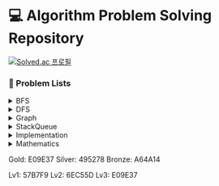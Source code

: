 # 💻 Algorithm Problem Solving Repository

[![Solved.ac
프로필](http://mazassumnida.wtf/api/generate_badge?boj=eun61n)](https://solved.ac/eun61n)

### 📌 Problem Lists

<details><summary>BFS</summary>

| Problem                                                                                                    | Level                                                        | URL                                                                         | Date                      |
| ---------------------------------------------------------------------------------------------------------- | ------------------------------------------------------------ | --------------------------------------------------------------------------- | ------------------------- |
| [BOJ #14226 이모티콘](https://github.com/eun61n00/Algorithm/blob/main/Graph/BFS/boj_14226.py)              | ![Static Badge](https://img.shields.io/badge/Gold4-E09E37)   | <sub>https://www.acmicpc.net/problem/14226</sub>                            | <sub>`Feb 10, 2023`</sub> |
| [BOJ #2178 미로탐색](https://github.com/eun61n00/Algorithm/blob/main/Graph/BFS/boj_2178.py)                | ![Static Badge](https://img.shields.io/badge/Gold4-E09E37)   | <sub>https://www.acmicpc.net/problem/2178</sub>                             | <sub>`Feb 10, 2023`</sub> |
| [BOJ #1926 그림](https://github.com/eun61n00/Algorithm/blob/main/Graph/BFS/boj_1926.py)                    | ![Static Badge](https://img.shields.io/badge/Silver1-495278) | <sub>https://www.acmicpc.net/problem/1926</sub>                             | <sub>`Oct 7, 2023`</sub>  |
| [BOJ #4179 불!](https://github.com/eun61n00/Algorithm/blob/main/Graph/BFS/boj_4179.py)                     | ![Static Badge](https://img.shields.io/badge/Gold3-E09E37)   | <sub>https://www.acmicpc.net/problem/4179</sub>                             | <sub>`Oct 7, 2023`</sub>  |
| [BOJ #7576 토마토](https://github.com/eun61n00/Algorithm/blob/main/Graph/BFS/boj_7576.py)                  | ![Static Badge](https://img.shields.io/badge/Gold5-E09E37)   | <sub>https://www.acmicpc.net/problem/7576</sub>                             | <sub>`Oct 7, 2023`</sub>  |
| [BOJ #7569 토마토](https://github.com/eun61n00/Algorithm/blob/main/Graph/BFS/boj_7569.py)                  | ![Static Badge](https://img.shields.io/badge/Gold5-E09E37)   | <sub>https://www.acmicpc.net/problem/7569</sub>                             | <sub>`Oct 7, 2023`</sub>  |
| [BOJ #3190 뱀](https://github.com/eun61n00/Algorithm/blob/main/Graph/BFS/boj_3190.py)                      | ![Static Badge](https://img.shields.io/badge/Gold4-E09E37)   | <sub>https://www.acmicpc.net/problem/3190</sub>                             | Oct 18, 2023              |
| [BOJ #14503 로봇청소기](https://github.com/eun61n00/Algorithm/blob/main/Graph/BFS/boj_14503.py)            | ![Static Badge](https://img.shields.io/badge/Gold5-E09E37)   | <sub>https://www.acmicpc.net/problem/14503</sub>                            | Oct 19, 2023              |
| [Programmers 미로탈출](https://github.com/eun61n00/Algorithm/blob/main/Graph/BFS/programmers_미로_탈출.py) | ![Static Badge](https://img.shields.io/badge/Lv2-6EC55D)     | <sub>https://school.programmers.co.kr/learn/courses/30/lessons/159993</sub> | Oct 19, 2023              |
| [Programmers 이웃한칸](https://github.com/eun61n00/Algorithm/blob/main/Graph/BFS/programmers_미로_탈출.py) | ![Static Badge](https://img.shields.io/badge/Lv1-57B7F9)     | <sub>https://school.programmers.co.kr/learn/courses/30/lessons/250125</sub> | Feb 15, 2024              |
| [BOJ #21609 상어중학교](https://github.com/eun61n00/Algorithm/blob/main/Graph/BFS/boj_21609.py)            | ![Static Badge](https://img.shields.io/badge/Gold2-E09E37)   | <sub>https://www.acmicpc.net/problem/21609</sub>                            | Apr 10, 2024              |

</details>

<details><summary>DFS</summary>

| Problem                                                                                                                   | Level                                                        | URL                                                             | Date         |
| ------------------------------------------------------------------------------------------------------------------------- | ------------------------------------------------------------ | --------------------------------------------------------------- | ------------ |
| [BOJ #2606 바이러스](https://github.com/eun61n00/Algorithm/blob/main/Graph/BFS/boj_2606.py)                               | ![Static Badge](https://img.shields.io/badge/Silver3-495278) | https://www.acmicpc.net/problem/2606                            | Feb 10, 2023 |
| [BOJ #2667 단지번호 붙이기](https://github.com/eun61n00/Algorithm/blob/main/Graph/BFS/boj_2667.py)                        | ![Static Badge](https://img.shields.io/badge/Silver1-495278) | https://www.acmicpc.net/problem/2667                            | Feb 10, 2023 |
| [Programmers 다단계 칫솔 판매](https://github.com/eun61n00/Algorithm/blob/main/Graph/DFS/programmers_다단계_칫솔_판매.py) | ![Static Badge](https://img.shields.io/badge/Lv3-E09E37)     | https://school.programmers.co.kr/learn/courses/30/lessons/77486 | Mar 12, 2024 |
| [BOJ #15686 치킨배달](https://github.com/eun61n00/Algorithm/blob/main/Graph/DFS/boj_15686.py)                             | ![Static Badge](https://img.shields.io/badge/Gold5-E09E37)   | https://www.acmicpc.net/problem/15686                           | Apr 10, 2024 |
| [BOJ #17142 연구실3](https://github.com/eun61n00/Algorithm/blob/main/Graph/DFS/boj_17142.py)                              | ![Static Badge](https://img.shields.io/badge/Gold3-E09E37)   | https://www.acmicpc.net/problem/17142                           | Apr 11, 2024 |

</details>

<details><summary>Graph</summary>

| Problem                                                                        | Level                                                        | URL                                  | Date         |
| ------------------------------------------------------------------------------ | ------------------------------------------------------------ | ------------------------------------ | ------------ |
| [BOJ #1260](https://github.com/eun61n00/Algorithm/blob/main/Graph/boj_1260.py) | ![Static Badge](https://img.shields.io/badge/Silver2-495278) | https://www.acmicpc.net/problem/1260 | Jun 23, 2022 |

</details>

<details><summary>StackQueue</summary>

| Problem                                                                                    | Level                                                      | URL                                  | Date         |
| ------------------------------------------------------------------------------------------ | ---------------------------------------------------------- | ------------------------------------ | ------------ |
| [BOJ #9935 문자열 폭발](https://github.com/eun61n00/Algorithm/blob/main/Graph/boj_9935.py) | ![Static Badge](https://img.shields.io/badge/Gold4-E09E37) | https://www.acmicpc.net/problem/9935 | Feb 12, 2023 |

</details>

<details><summary>Implementation</summary>

| Problem                                                                                                 | Level                                                        | URL                                   | Date        |
| ------------------------------------------------------------------------------------------------------- | ------------------------------------------------------------ | ------------------------------------- | ----------- |
| [BOJ #2739 구구단](https://github.com/eun61n00/Algorithm/blob/main/Implementation/boj_2739.py)          | ![Static Badge](https://img.shields.io/badge/Bronze5-A64A14) | https://www.acmicpc.net/problem/2739  | Feb 6, 2021 |
| [BOJ #10950 A+B-3](https://github.com/eun61n00/Algorithm/blob/main/Implementation/boj_10950.py)         | ![Static Badge](https://img.shields.io/badge/Bronze5-A64A14) | https://www.acmicpc.net/problem/10950 | Feb 6, 2021 |
| [BOJ #8393 합](https://github.com/eun61n00/Algorithm/blob/main/Implementation/boj_8393.py)              | ![Static Badge](https://img.shields.io/badge/Bronze5-A64A14) | https://www.acmicpc.net/problem/8393  | Feb 6, 2021 |
| [BOJ #15552 빠른 A+B](https://github.com/eun61n00/Algorithm/blob/main/Implementation/boj_15552.py)      | ![Static Badge](https://img.shields.io/badge/Bronze4-A64A14) | https://www.acmicpc.net/problem/15552 | Feb 6, 2021 |
| [BOJ #2741 N찍기](https://github.com/eun61n00/Algorithm/blob/main/Implementation/boj_2741.py)           | ![Static Badge](https://img.shields.io/badge/Bronze5-A64A14) | https://www.acmicpc.net/problem/2741  | Feb 6, 2021 |
| [BOJ #1330 두 수 비교하기](https://github.com/eun61n00/Algorithm/blob/main/Implementation/boj_1330.py)  | ![Static Badge](https://img.shields.io/badge/Bronze5-A64A14) | https://www.acmicpc.net/problem/1330  | Feb 6, 2021 |
| [BOJ #9498 시험 성적](https://github.com/eun61n00/Algorithm/blob/main/Implementation/boj_9498.py)       | ![Static Badge](https://img.shields.io/badge/Bronze5-A64A14) | https://www.acmicpc.net/problem/9498  | Feb 6, 2021 |
| [BOJ #2753 윤년](https://github.com/eun61n00/Algorithm/blob/main/Implementation/boj_2753.py)            | ![Static Badge](https://img.shields.io/badge/Bronze5-A64A14) | https://www.acmicpc.net/problem/2753  | Feb 6, 2021 |
| [BOJ #14681 사분면 고르기](https://github.com/eun61n00/Algorithm/blob/main/Implementation/boj_14681.py) | ![Static Badge](https://img.shields.io/badge/Bronze5-A64A14) | https://www.acmicpc.net/problem/14681 | Feb 6, 2021 |
| [BOJ #2884 사분면 고르기](https://github.com/eun61n00/Algorithm/blob/main/Implementation/boj_2884.py)   | ![Static Badge](https://img.shields.io/badge/Bronze5-A64A14) | https://www.acmicpc.net/problem/2884  | Feb 6, 2021 |
| [BOJ #2557 Hello World](https://github.com/eun61n00/Algorithm/blob/main/Implementation/boj_2557.py)     | ![Static Badge](https://img.shields.io/badge/Bronze5-A64A14) | https://www.acmicpc.net/problem/2557  | Feb 6, 2021 |
| [BOJ #10718 We love kriii](https://github.com/eun61n00/Algorithm/blob/main/Implementation/boj_10718.py) | ![Static Badge](https://img.shields.io/badge/Bronze5-A64A14) | https://www.acmicpc.net/problem/10718 | Feb 6, 2021 |
| [BOJ #10171 고양이](https://github.com/eun61n00/Algorithm/blob/main/Implementation/boj_10171.py)        | ![Static Badge](https://img.shields.io/badge/Bronze5-A64A14) | https://www.acmicpc.net/problem/10171 | Feb 6, 2021 |
| [BOJ #10172 개](https://github.com/eun61n00/Algorithm/blob/main/Implementation/boj_10172.py)            | ![Static Badge](https://img.shields.io/badge/Bronze5-A64A14) | https://www.acmicpc.net/problem/10172 | Feb 6, 2021 |
| [BOJ #1000 A+B](https://github.com/eun61n00/Algorithm/blob/main/Implementation/boj_1000.py)             | ![Static Badge](https://img.shields.io/badge/Bronze5-A64A14) | https://www.acmicpc.net/problem/1000  | Feb 6, 2021 |
| [BOJ #1001 A-B](https://github.com/eun61n00/Algorithm/blob/main/Implementation/boj_1001.py)             | ![Static Badge](https://img.shields.io/badge/Bronze5-A64A14) | https://www.acmicpc.net/problem/1001  | Feb 6, 2021 |
| [BOJ #1008 A/B](https://github.com/eun61n00/Algorithm/blob/main/Implementation/boj_1008.py)             | ![Static Badge](https://img.shields.io/badge/Bronze5-A64A14) | https://www.acmicpc.net/problem/1008  | Feb 6, 2021 |

</details>

<details><summary>Mathematics</summary>

| Problem                                                                                        | Level                                                        | URL                                  | Date        |
| ---------------------------------------------------------------------------------------------- | ------------------------------------------------------------ | ------------------------------------ | ----------- |
| [BOJ #2884 알람 시계](https://github.com/eun61n00/Algorithm/blob/main/Mathematics/boj_2884.py) | ![Static Badge](https://img.shields.io/badge/Bronze3-A64A14) | https://www.acmicpc.net/problem/2884 | Feb 6, 2021 |

</details>

Gold: E09E37
Silver: 495278
Bronze: A64A14

Lv1: 57B7F9
Lv2: 6EC55D
Lv3: E09E37
